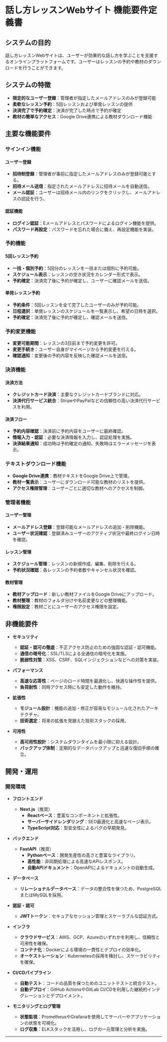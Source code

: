 # 話し方レッスンWebサイト 機能要件定義書

## システムの目的

話し方レッスンWebサイトは、ユーザーが効果的な話し方を学ぶことを支援するオンラインプラットフォームです。ユーザーはレッスンの予約や教材のダウンロードを行うことができます。

## システムの特徴

- **限定的なユーザー登録**：管理者が指定したメールアドレスのみが登録可能
- **柔軟なレッスン予約**：5回レッスンおよび単発レッスンの提供
- **決済完了で予約確定**：決済が完了した時点で予約が確定
- **教材の簡単なアクセス**：Google Drive連携による教材ダウンロード機能

## 主要な機能要件

### サインイン機能

#### ユーザー登録

- **招待制登録**：管理者が事前に指定したメールアドレスのみが登録可能とする。
- **招待メール送信**：指定されたメールアドレスに招待メールを自動送信。
- **メール認証**：ユーザーは招待メール内のリンクをクリックし、メールアドレスの認証を行う。

#### 認証機能

- **ログイン認証**：Eメールアドレスとパスワードによるログイン機能を提供。
- **パスワード再設定**：パスワードを忘れた場合に備え、再設定機能を実装。

### 予約機能

#### 5回レッスン予約

- **一括・個別予約**：5回分のレッスンを一括または個別に予約可能。
- **スケジュール表示**：レッスンの空き状況をカレンダー形式で表示。
- **予約確定**：決済完了後に予約が確定し、ユーザーに確認メールを送信。

#### 単発レッスン予約

- **予約条件**：5回レッスンを全て完了したユーザーのみが予約可能。
- **日程選択**：単発レッスンのスケジュールを一覧表示し、希望の日時を選択。
- **予約確定**：決済完了後に予約が確定し、確認メールを送信。

### 予約変更機能

- **変更可能期間**：レッスンの3日前まで予約変更を許可。
- **変更手続き**：ユーザー自身がマイページから予約変更を行える。
- **確認通知**：変更後の予約内容を反映した確認メールを送信。

### 決済機能

#### 決済方法

- **クレジットカード決済**：主要なクレジットカードブランドに対応。
- **決済代行サービス統合**：StripeやPayPalなどの信頼性の高い決済代行サービスを利用。

#### 決済フロー

- **予約内容確認**：決済前に予約内容をユーザーに最終確認。
- **情報入力・認証**：必要な決済情報を入力し、認証処理を実施。
- **決済結果通知**：成功時は予約確定の通知、失敗時はエラーメッセージを表示。

### テキストダウンロード機能

- **Google Drive連携**：教材テキストをGoogle Drive上で管理。
- **教材一覧表示**：ユーザーにダウンロード可能な教材のリストを提供。
- **アクセス権限管理**：ユーザーごとに適切な教材へのアクセスを制御。

### 管理者機能

#### ユーザー管理

- **メールアドレス登録**：登録可能なメールアドレスの追加・削除機能。
- **ユーザー状況確認**：登録済みユーザーのアクティブ状況や最終ログイン日時を確認。

#### レッスン管理

- **スケジュール管理**：レッスンの新規作成、編集、削除を行える。
- **予約状況確認**：各レッスンの予約者数やキャンセル状況を確認。

#### 教材管理

- **教材アップロード**：新しい教材ファイルをGoogle Driveにアップロード。
- **教材整理**：教材のフォルダ分けや名前変更などの整理機能。
- **権限設定**：教材ごとにユーザーのアクセス権限を設定。

## 非機能要件

- **セキュリティ**

  - **認証・認可の徹底**：不正アクセス防止のための強固な認証・認可機能。
  - **通信の暗号化**：SSL/TLSによる全通信の暗号化を実施。
  - **脆弱性対策**：XSS、CSRF、SQLインジェクションなどへの対策を実装。

- **パフォーマンス**

  - **高速な応答性**：ページのロード時間を最適化し、快適な操作性を提供。
  - **負荷耐性**：同時アクセス時にも安定した動作を維持。

- **拡張性**

  - **モジュール設計**：機能の追加・修正が容易なモジュール化されたアーキテクチャ。
  - **技術選定**：将来の拡張を見据えた技術スタックの採用。

- **可用性**

  - **高可用性設計**：システムダウンタイムを最小限に抑える設計。
  - **バックアップ体制**：定期的なデータバックアップと迅速な復旧手順の確立。

## 開発・運用

### 開発環境

- **フロントエンド**

  - **Next.js**（推奨）
    - **Reactベース**：豊富なコンポーネントと拡張性。
    - **サーバーサイドレンダリング**：SEO最適化と高速なページ表示。
    - **TypeScript対応**：型安全性によるバグの早期発見。

- **バックエンド**

  - **FastAPI**（推奨）
    - **Pythonベース**：開発生産性の高さと豊富なライブラリ。
    - **高性能**：非同期処理による高速なAPIレスポンス。
    - **自動APIドキュメント**：OpenAPIによるドキュメントの自動生成。

- **データベース**

  - **リレーショナルデータベース**：データの整合性を保つため、PostgreSQLまたはMySQLを採用。

- **認証・認可**

  - **JWTトークン**：セキュアなセッション管理とスケーラブルな認証方式。

- **インフラ**

  - **クラウドサービス**：AWS、GCP、Azureのいずれかを利用し、信頼性と可用性を確保。
  - **コンテナ化**：Dockerによる環境の一貫性とデプロイの効率化。
  - **オーケストレーション**：Kubernetesの採用を検討し、スケーラビリティを確保。

- **CI/CDパイプライン**

  - **自動テスト**：コードの品質を保つためのユニットテストと統合テスト。
  - **自動デプロイ**：GitHub ActionsやGitLab CI/CDを利用した継続的インテグレーションとデプロイメント。

- **モニタリングとログ管理**

  - **状態監視**：PrometheusやGrafanaを使用してサーバーやアプリケーションの状態を可視化。
  - **ログ収集**：ELKスタックを活用し、ログの一元管理と分析を実施。

---